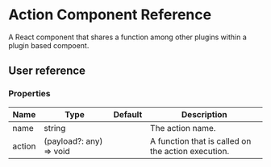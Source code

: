 # Action Component Reference

A React component that shares a function among other plugins within a plugin based compoent.

## User reference

### Properties

Name | Type | Default | Description
-----|------|---------|------------
name | string | | The action name.
action | (payload?: any) => void | | A function that is called on the action execution.
